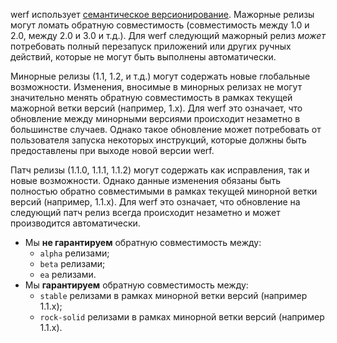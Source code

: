 werf использует [семантическое версионирование](https://semver.org). Мажорные релизы могут ломать обратную совместимость (совместимость между 1.0 и 2.0, между 2.0 и 3.0 и т.д.). Для werf следующий мажорный релиз _может_ потребовать полный перезапуск приложений или других ручных действий, которые не могут быть выполнены автоматически.

Минорные релизы (1.1, 1.2, и т.д.) могут содержать новые глобальные возможности. Изменения, вносимые в минорных релизах не могут значительно менять обратную совместимость в рамках текущей мажорной ветки версий (например, 1.x). Для werf это означает, что обновление между минорными версиями происходит незаметно в большинстве случаев. Однако такое обновление может потребовать от пользователя запуска некоторых инструкций, которые должны быть предоставлены при выходе новой версии werf.

Патч релизы (1.1.0, 1.1.1, 1.1.2) могут содержать как исправления, так и новые возможности. Однако данные изменения обязаны быть полностью обратно совместимыми в рамках текущей минорной ветки версий (например, 1.1.х). Для werf это означает, что обновление на следующий патч релиз всегда происходит незаметно и может производится автоматически.

 - Мы **не гарантируем** обратную совместимость между:
    - `alpha` релизами;
    - `beta` релизами;
    - `ea` релизами.
 - Мы **гарантируем** обратную совместимость между:
    - `stable` релизами в рамках минорной ветки версий (например 1.1.x);
    - `rock-solid` релизами в рамках минорной ветки версий (например 1.1.x).
